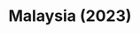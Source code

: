 ---
layout: photos
title: Malaysia (2023)
camera: Fujifilm X100F
images:
  - https://photos.danishpraka.sh/Rishikesh/XYqJstXkJNg.jpg
  - https://photos.danishpraka.sh/Rishikesh/tRIJ6jGQ1xY.jpg
  - https://photos.danishpraka.sh/Rishikesh/t4pUlNu8WNc.jpg
  - https://photos.danishpraka.sh/Rishikesh/QPmHXtreSOw.jpg
  - https://photos.danishpraka.sh/Rishikesh/Ou1hdpaqAwM.jpg
  - https://photos.danishpraka.sh/Rishikesh/o9QpQa8aEpc.jpg
  - https://photos.danishpraka.sh/Rishikesh/nf3tMLSQkEw.jpg
  - https://photos.danishpraka.sh/Rishikesh/N0Nn_aT_ZSw.jpg
  - https://photos.danishpraka.sh/Rishikesh/mheXr8rb6o.jpg
  - https://photos.danishpraka.sh/Rishikesh/hzPIoqQxX8.jpg
  - https://photos.danishpraka.sh/Rishikesh/hiAYOCSnyDo.jpg
  - https://photos.danishpraka.sh/Rishikesh/Fyb9rmqI6M.jpg
  - https://photos.danishpraka.sh/Rishikesh/eN78U0SvSYM.jpg
  - https://photos.danishpraka.sh/Rishikesh/BCZrcuPH6CY.jpg
  - https://photos.danishpraka.sh/Rishikesh/9gHN5m4Zs.jpg
  - https://photos.danishpraka.sh/Rishikesh/4a9JOVcuE38.jpg
  - https://photos.danishpraka.sh/Rishikesh/0jUm6fnFJ0Q.jpg
  - https://photos.danishpraka.sh/Rishikesh/_78ywUqInwA.jpg
---
